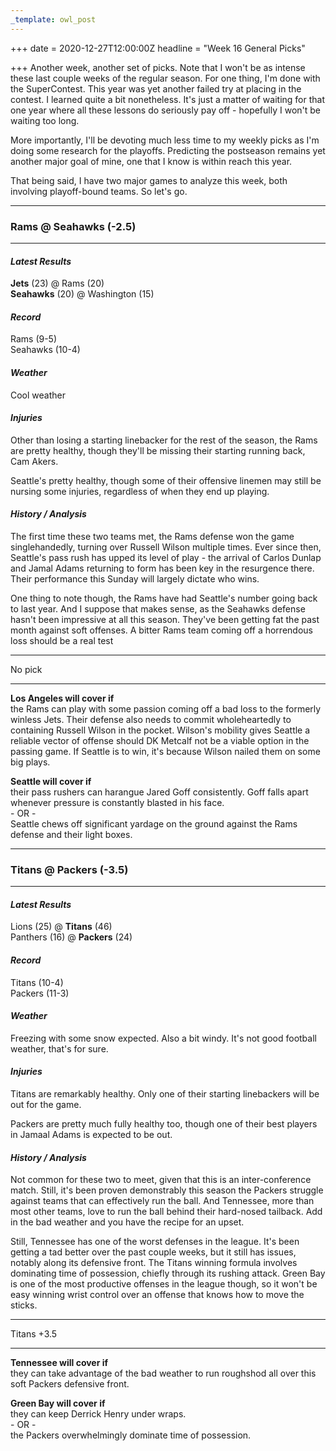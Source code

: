 ```yaml
---
_template: owl_post
---
```


+++
date = 2020-12-27T12:00:00Z
headline = "Week 16 General Picks"

+++
Another week, another set of picks. Note that I won't be as intense these last couple weeks of the regular season. For one thing, I'm done with the SuperContest. This year was yet another failed try at placing in the contest. I learned quite a bit nonetheless. It's just a matter of waiting for that one year where all these lessons do seriously pay off - hopefully I won't be waiting too long.

More importantly, I'll be devoting much less time to my weekly picks as I'm doing some research for the playoffs. Predicting the postseason remains yet another major goal of mine, one that I know is within reach this year. 

That being said, I have two major games to analyze this week, both involving playoff-bound teams. So let's go.

***

### Rams @ Seahawks (-2.5)

***

#### _Latest Results_

**Jets** (23) @ Rams (20)  
**Seahawks** (20) @ Washington (15)

#### _Record_

Rams (9-5)  
Seahawks (10-4)

#### _Weather_

Cool weather

#### _Injuries_

Other than losing a starting linebacker for the rest of the season, the Rams are pretty healthy, though they'll be missing their starting running back, Cam Akers.

Seattle's pretty healthy, though some of their offensive linemen may still be nursing some injuries, regardless of when they end up playing.

#### _History / Analysis_

The first time these two teams met, the Rams defense won the game singlehandedly, turning over Russell Wilson multiple times. Ever since then, Seattle's pass rush has upped its level of play - the arrival of Carlos Dunlap and Jamal Adams returning to form has been key in the resurgence there. Their performance this Sunday will largely dictate who wins.

One thing to note though, the Rams have had Seattle's number going back to last year. And I suppose that makes sense, as the Seahawks defense hasn't been impressive at all this season. They've been getting fat the past month against soft offenses. A bitter Rams team coming off a horrendous loss should be a real test  

***

No pick

***

**Los Angeles will cover if**  
the Rams can play with some passion coming off a bad loss to the formerly winless Jets. Their defense also needs to commit wholeheartedly to containing Russell Wilson in the pocket. Wilson's mobility gives Seattle a reliable vector of offense should DK Metcalf not be a viable option in the passing game. If Seattle is to win, it's because Wilson nailed them on some big plays. 

**Seattle will cover if**  
their pass rushers can harangue Jared Goff consistently. Goff falls apart whenever pressure is constantly blasted in his face.  
\- OR -  
Seattle chews off significant yardage on the ground against the Rams defense and their light boxes.

***

### Titans @ Packers (-3.5)

***

#### _Latest Results_

Lions (25) @ **Titans** (46)  
Panthers (16) @ **Packers** (24)

#### _Record_

Titans (10-4)  
Packers (11-3)

#### _Weather_

Freezing with some snow expected. Also a bit windy. It's not good football weather, that's for sure.

#### _Injuries_

Titans are remarkably healthy. Only one of their starting linebackers will be out for the game.

Packers are pretty much fully healthy too, though one of their best players in Jamaal Adams is expected to be out.

#### _History / Analysis_

Not common for these two to meet, given that this is an inter-conference match. Still, it's been proven demonstrably this season the Packers struggle against teams that can effectively run the ball. And Tennessee, more than most other teams, love to run the ball behind their hard-nosed tailback. Add in the bad weather and you have the recipe for an upset.

Still, Tennessee has one of the worst defenses in the league. It's been getting a tad better over the past couple weeks, but it still has issues, notably along its defensive front. The Titans winning formula involves dominating time of possession, chiefly through its rushing attack. Green Bay is one of the most productive offenses in the league though, so it won't be easy winning wrist control over an offense that knows how to move the sticks.

***

Titans +3.5

***

**Tennessee will cover if**  
they can take advantage of the bad weather to run roughshod all over this soft Packers defensive front.

**Green Bay will cover if**  
they can keep Derrick Henry under wraps.  
\- OR -  
the Packers overwhelmingly dominate time of possession.

